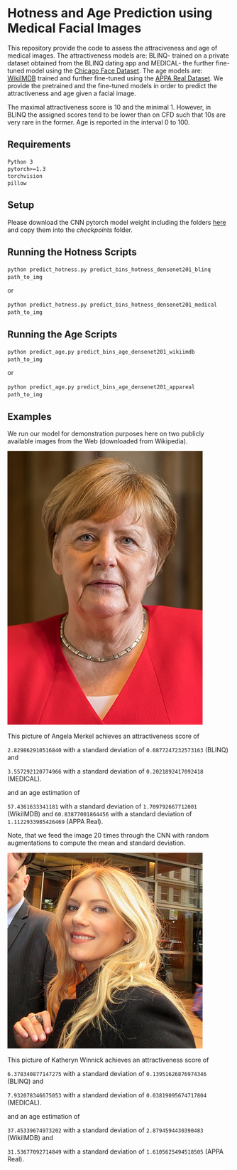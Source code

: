 # Hotness and Age Prediction using Medical Facial Images

This repository provide the code to assess the attraciveness and age of medical images.
The attractiveness models are: BLINQ- trained on a private dataset obtained from the BLINQ dating app and MEDICAL- the further fine-tuned model using the [Chicago Face Dataset](https://chicagofaces.org/default/).
The age models are: [WikiIMDB](https://data.vision.ee.ethz.ch/cvl/rrothe/imdb-wiki/) trained and further fine-tuned using the [APPA Real Dataset](https://chalearnlap.cvc.uab.cat/dataset/26/description/).
We provide the pretrained and the fine-tuned models in order to predict the attractiveness and age given a facial image.

The maximal attractiveness score is 10 and the minimal 1. However, in BLINQ the assigned scores tend to be lower than on CFD such that 10s are very rare in the former.
Age is reported in the interval 0 to 100.


## Requirements
```
Python 3
pytorch>=1.3
torchvision
pillow
```
## Setup

Please download the CNN pytorch model weight including the folders [here](https://drive.google.com/drive/folders/1T3ixZq2LFCq-tV2MOv2TD8ElHlmPR2qR?usp=sharing) and copy them into the _checkpoints_ folder. 

## Running the Hotness Scripts

`python predict_hotness.py predict_bins_hotness_densenet201_blinq path_to_img`

or

`python predict_hotness.py predict_bins_hotness_densenet201_medical path_to_img`

## Running the Age Scripts

`python predict_age.py predict_bins_age_densenet201_wikiimdb path_to_img`

or

`python predict_age.py predict_bins_age_densenet201_appareal path_to_img`

## Examples

We run our model for demonstration purposes here on two publicly available images from the Web (downloaded from Wikipedia).

![alt text](https://github.com/2006pmach/facial_attractiveness_prediction/blob/main/images/Angela_Merkel_wikipedia.jpg "Angela Merkel")

This picture of Angela Merkel achieves an attractiveness score of 

`2.829862910516840` with a standard deviation of `0.0877247232573163` (BLINQ) and 

`3.557292120774966` with a standard deviation of `0.2021892417092418` (MEDICAL). 

and an age estimation of

`57.4361633341181` with a standard deviation of `1.709792667712001` (WikiIMDB) and 
`60.83877001864456` with a standard deviation of `1.1122933985426469` (APPA Real). 

Note, that we feed the image 20 times through the CNN with random augmentations to compute the mean and standard deviation.

![alt text](https://github.com/2006pmach/facial_attractiveness_prediction/blob/main/images/Katheryn_Winnick_wikipedia.jpg "Katheryn Winnick")

This picture of Katheryn Winnick achieves an attractiveness score of 

`6.378340877147275` with a standard deviation of `0.13951626876974346` (BLINQ) and 

`7.932078346675053` with a standard deviation of `0.03819095674717804` (MEDICAL).

and an age estimation of

`37.45339674973202` with a standard deviation of `2.8794594430390483` (WikiIMDB) and 

`31.53677092714849` with a standard deviation of `1.6105625494518505` (APPA Real). 
